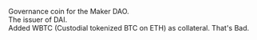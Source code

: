 Governance coin for the Maker DAO.<br>
The issuer of DAI.<br>
Added WBTC (Custodial tokenized BTC on ETH) as collateral. That's Bad.<br>
